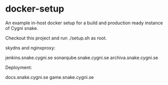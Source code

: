 # docker-setup
An example in-host docker setup for a build and production ready instance of Cygni snake.

Checkout this project and run ./setup.sh as root.

skydns and nginxproxy:

jenkins.snake.cygni.se
sonarqube.snake.cygni.se
archiva.snake.cygni.se

Deployment:

docs.snake.cygni.se
game.snake.cygni.se

